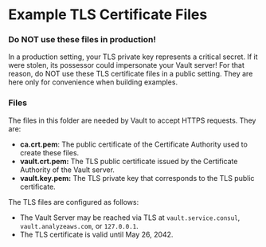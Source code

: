 # Example TLS Certificate Files

### Do NOT use these files in production!

In a production setting, your TLS private key represents a critical secret. If it were stolen, its possessor could
impersonate your Vault server! For that reason, do NOT use these TLS certificate files in a public setting. They are
here only for convenience when building examples.

### Files

The files in this folder are needed by Vault to accept HTTPS requests. They are:

- **ca.crt.pem**: The public certificate of the Certificate Authority used to create these files.
- **vault.crt.pem:** The TLS public certificate issued by the Certificate Authority of the Vault server.
- **vault.key.pem:** The TLS private key that corresponds to the TLS public certificate.

The TLS files are configured as follows:

- The Vault Server may be reached via TLS at `vault.service.consul`, `vault.analyzeaws.com`, or `127.0.0.1`.
- The TLS certificate is valid until May 26, 2042.
